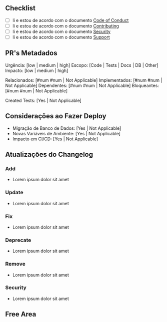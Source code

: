 ## Checklist

-   [ ] li e estou de acordo com o documento [Code of Conduct](https://github.com/CollabHubBR/.github/blob/main/CODE_OF_CONDUCT.md)
-   [ ] li e estou de acordo com o documento [Contributing](https://github.com/CollabHubBR/.github/blob/main/CONTRIBUTING.md)
-   [ ] li e estou de acordo com o documento [Security](https://github.com/CollabHubBR/.github/blob/main/SECURITY.md)
-   [ ] li e estou de acordo com o documento [Support](https://github.com/CollabHubBR/.github/blob/main/SUPPORT.md)

## PR's Metadados

Urgência: [low | medium | high] <!-- The "must resolve this now" factor of this PR -->
Escopo: [Code | Tests | Docs | DB | Other] <!-- Where this updates the codebase in general terms: Docs | DB -->
Impacto: [low | medium | high] <!-- Size of impact this updates causes -->

Relacionados: [#num #num | Not Applicable] <!-- PR's or issues this one is related to: #556 #762 -->
Implementados: [#num #num | Not Applicable] <!-- PR's or issues this one is resolving: #4002 #8922 -->
Dependentes: [#num #num | Not Applicable] <!-- PR's or issues this one depends but is not blocked by: #404 -->
Bloqueantes: [#num #num | Not Applicable] <!-- PR's or issues blocking this one: #13 #40 -->

Created Tests: [Yes | Not Applicable]

## Considerações ao Fazer Deploy

-   Migração de Banco de Dados: [Yes | Not Applicable]
-   Novas Variáveis de Ambiente: [Yes | Not Applicable]
-   Impacto em CI/CD: [Yes | Not Applicable]

## Atualizações do Changelog

<!--
Use esta área para definir explicitamente as atualizações do CHANGELOG,
removendo os tópicos que não forem relevantes, de modo que qualquer um
revisando este documento rapidamente saiba onde olhar.
 -->

### Add

-   Lorem ipsum dolor sit amet

### Update

-   Lorem ipsum dolor sit amet

### Fix

-   Lorem ipsum dolor sit amet

### Deprecate

-   Lorem ipsum dolor sit amet

### Remove

-   Lorem ipsum dolor sit amet

### Security

-   Lorem ipsum dolor sit amet

## Free Area

<!--
Utilize este espaço para descrever ou escrever o que considerar positivo
ou que ajudar a avaliar este PR: videos, imagens, trechos de código, gifs
e qualquer outro material apêndice relevante.
 -->
